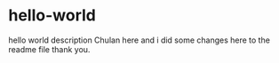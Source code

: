 # hello-world
hello world description
Chulan here and i did some changes here to the readme file
thank you.
